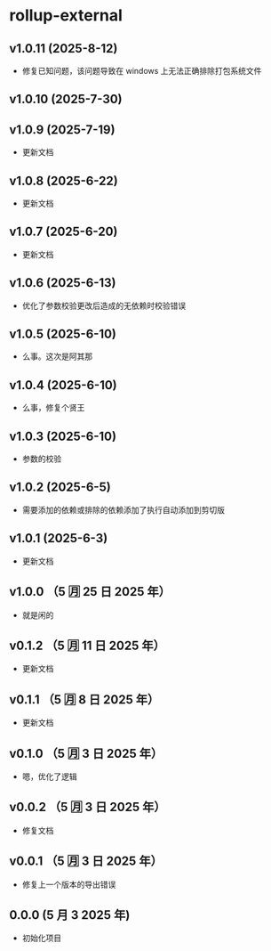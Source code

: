 # rollup-external

## v1.0.11 (2025-8-12)

- 修复已知问题，该问题导致在 windows 上无法正确排除打包系统文件

## v1.0.10 (2025-7-30)

## v1.0.9 (2025-7-19)

- 更新文档

## v1.0.8 (2025-6-22)

- 更新文档

## v1.0.7 (2025-6-20)

- 更新文档

## v1.0.6 (2025-6-13)

- 优化了参数校验更改后造成的无依赖时校验错误

## v1.0.5 (2025-6-10)

- 么事。这次是阿其那

## v1.0.4 (2025-6-10)

- 么事，修复个贤王

## v1.0.3 (2025-6-10)

- 参数的校验

## v1.0.2 (2025-6-5)

- 需要添加的依赖或排除的依赖添加了执行自动添加到剪切版

## v1.0.1 (2025-6-3)

- 更新文档

## v1.0.0 （5 🈷️ 25 日 2025 年）

- 就是闲的

## v0.1.2 （5 🈷️ 11 日 2025 年）

- 更新文档

## v0.1.1 （5 🈷️ 8 日 2025 年）

- 更新文档

## v0.1.0 （5 🈷️ 3 日 2025 年）

- 嗯，优化了逻辑

## v0.0.2 （5 🈷️ 3 日 2025 年）

- 修复文档

## v0.0.1 （5 🈷️ 3 日 2025 年）

- 修复上一个版本的导出错误

## 0.0.0 (5 月 3 2025 年)

- 初始化项目
